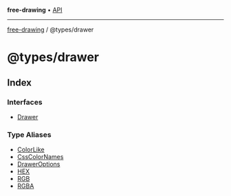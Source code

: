 **free-drawing** • [API](../../README.md)

***

[free-drawing](../../README.md) / @types/drawer

# @types/drawer

## Index

### Interfaces

- [Drawer](interfaces/Drawer.md)

### Type Aliases

- [ColorLike](type-aliases/ColorLike.md)
- [CssColorNames](type-aliases/CssColorNames.md)
- [DrawerOptions](type-aliases/DrawerOptions.md)
- [HEX](type-aliases/HEX.md)
- [RGB](type-aliases/RGB.md)
- [RGBA](type-aliases/RGBA.md)
